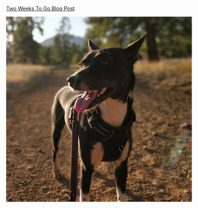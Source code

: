 <!-- Make a comment: ctrl + / --> 

<!-- Clickable Link -->
[Two Weeks To Go Blog Post](../2015-06-16-two-weeks.md)

<!-- Image Pathway: something about relative paths ../ bumps you out of one bucket/directory -->
![ada](../../assets/images/bio-ada.jpg)